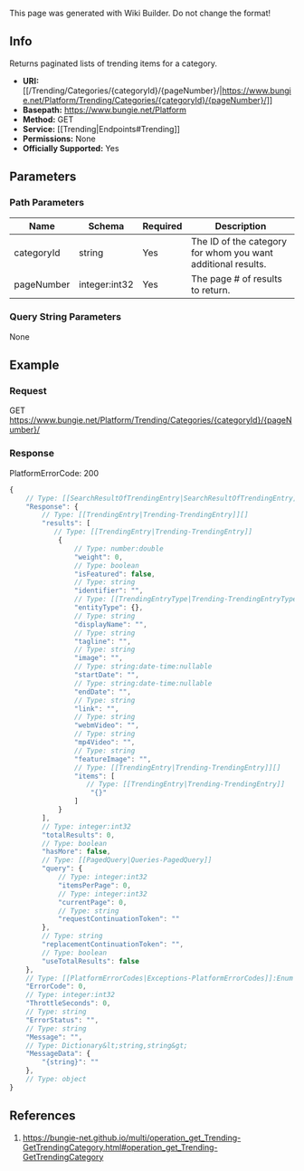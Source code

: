 <span class="wiki-builder">This page was generated with Wiki Builder. Do not change the format!</span>

## Info
Returns paginated lists of trending items for a category.

* **URI:** [[/Trending/Categories/{categoryId}/{pageNumber}/|https://www.bungie.net/Platform/Trending/Categories/{categoryId}/{pageNumber}/]]
* **Basepath:** https://www.bungie.net/Platform
* **Method:** GET
* **Service:** [[Trending|Endpoints#Trending]]
* **Permissions:** None
* **Officially Supported:** Yes

## Parameters
### Path Parameters
Name | Schema | Required | Description
---- | ------ | -------- | -----------
categoryId | string | Yes | The ID of the category for whom you want additional results.
pageNumber | integer:int32 | Yes | The page # of results to return.

### Query String Parameters
None

## Example
### Request
GET https://www.bungie.net/Platform/Trending/Categories/{categoryId}/{pageNumber}/

### Response
PlatformErrorCode: 200
```javascript
{
    // Type: [[SearchResultOfTrendingEntry|SearchResultOfTrendingEntry]]
    "Response": {
        // Type: [[TrendingEntry|Trending-TrendingEntry]][]
        "results": [
           // Type: [[TrendingEntry|Trending-TrendingEntry]]
            {
                // Type: number:double
                "weight": 0,
                // Type: boolean
                "isFeatured": false,
                // Type: string
                "identifier": "",
                // Type: [[TrendingEntryType|Trending-TrendingEntryType]]:Enum
                "entityType": {},
                // Type: string
                "displayName": "",
                // Type: string
                "tagline": "",
                // Type: string
                "image": "",
                // Type: string:date-time:nullable
                "startDate": "",
                // Type: string:date-time:nullable
                "endDate": "",
                // Type: string
                "link": "",
                // Type: string
                "webmVideo": "",
                // Type: string
                "mp4Video": "",
                // Type: string
                "featureImage": "",
                // Type: [[TrendingEntry|Trending-TrendingEntry]][]
                "items": [
                   // Type: [[TrendingEntry|Trending-TrendingEntry]]
                    "{}"
                ]
            }
        ],
        // Type: integer:int32
        "totalResults": 0,
        // Type: boolean
        "hasMore": false,
        // Type: [[PagedQuery|Queries-PagedQuery]]
        "query": {
            // Type: integer:int32
            "itemsPerPage": 0,
            // Type: integer:int32
            "currentPage": 0,
            // Type: string
            "requestContinuationToken": ""
        },
        // Type: string
        "replacementContinuationToken": "",
        // Type: boolean
        "useTotalResults": false
    },
    // Type: [[PlatformErrorCodes|Exceptions-PlatformErrorCodes]]:Enum
    "ErrorCode": 0,
    // Type: integer:int32
    "ThrottleSeconds": 0,
    // Type: string
    "ErrorStatus": "",
    // Type: string
    "Message": "",
    // Type: Dictionary&lt;string,string&gt;
    "MessageData": {
        "{string}": ""
    },
    // Type: object
}

```

## References
1. https://bungie-net.github.io/multi/operation_get_Trending-GetTrendingCategory.html#operation_get_Trending-GetTrendingCategory
